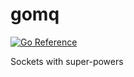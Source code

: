 # gomq
[![Go Reference](https://pkg.go.dev/badge/github.com/workspace-9/gomq.svg)](https://pkg.go.dev/github.com/workspace-9/gomq)

Sockets with super-powers
